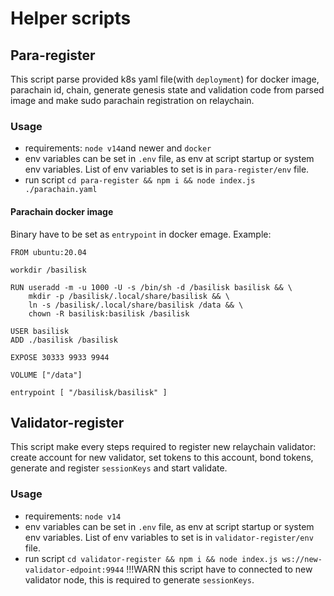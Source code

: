 
# Helper scripts

## Para-register

This script parse provided k8s yaml file(with `deployment`) for docker image, parachain id, chain, generate genesis state and validation code from parsed image and make sudo parachain registration on relaychain.

### Usage

* requirements: `node v14`and newer and `docker`
* env variables can be set in `.env` file, as env at script startup or system env variables. List of env variables to set is in `para-register/env` file.
* run script `cd para-register && npm i && node index.js ./parachain.yaml`

#### Parachain docker image
Binary have to be set as `entrypoint` in docker emage. Example:
```
FROM ubuntu:20.04

workdir /basilisk

RUN useradd -m -u 1000 -U -s /bin/sh -d /basilisk basilisk && \
    mkdir -p /basilisk/.local/share/basilisk && \
    ln -s /basilisk/.local/share/basilisk /data && \
    chown -R basilisk:basilisk /basilisk

USER basilisk
ADD ./basilisk /basilisk

EXPOSE 30333 9933 9944

VOLUME ["/data"]

entrypoint [ "/basilisk/basilisk" ]
```

## Validator-register

This script make every steps required to register new relaychain validator: create account for new validator, set tokens to this account, bond tokens, generate and register `sessionKeys` and start validate.

### Usage
* requirements: `node v14`
* env variables can be set in `.env` file, as env at script startup or system env variables. List of env variables to set is in `validator-register/env` file.
* run script `cd validator-register && npm i && node index.js ws://new-validator-edpoint:9944` !!!WARN this script have to connected to new validator node, this is required to generate `sessionKeys`.
